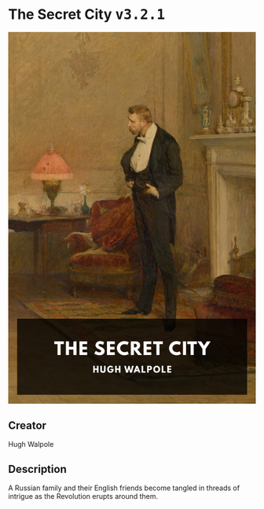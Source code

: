 
# The Secret City <kbd>v3.2.1</kbd>

<center>
  <img src="./cover-1024.jpg"/>
</center>

## Creator
Hugh Walpole

## Description
A Russian family and their English friends become tangled in threads of intrigue as the Revolution erupts around them.
